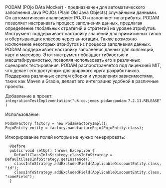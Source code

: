 
PODAM (POjo DAta Mocker) - предназначен для автоматического заполнения Java POJOs (Plain Old Java Objects) случайными данными. 
Он автоматически анализирует POJO и заполняет их атрибуты. PODAM позволяет настраивать процесс заполнения данных, 
предлагая определение глобальных стратегий и стратегий на уровне атрибутов. Инструмент поддерживает настройку значений 
для примитивных типов и обертывающих классов через аннотации. Также возможно исключение некоторых атрибутов из процесса 
заполнения данных. PODAM поддерживает настройку заполнения данных для коллекций, карт и массивов. Этот инструмент обладает 
гибкостью и масштабируемостью, позволяя использовать его в различных сценариях тестирования. PODAM распространяется под 
лицензией MIT, что делает его доступным для широкого круга разработчиков. Поддержка различных систем сборки и управления 
зависимостями, таких как Maven и Gradle, делает его интеграцию удобной в различные проекты.


Добавление в проект:
`integrationTestImplementation("uk.co.jemos.podam:podam:7.2.11.RELEASE")`

Использование:
```
PodamFactory factory = new PodamFactoryImpl();
PojoEntity entity = factory.manufacturePojo(PojoEntity.class);
```

Игнорирование полей которые не нужно генерировать:
```
  @Before
  public void setUp() throws Exception {
    DefaultClassInfoStrategy classInfoStrategy = DefaultClassInfoStrategy.getInstance();
    classInfoStrategy.addExcludedField(ApplicableDiscountEntity.class, "id");
    classInfoStrategy.addExcludedField(ApplicableDiscountEntity.class, "someField");
  }
```